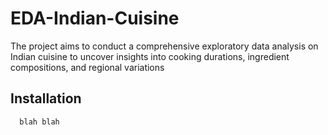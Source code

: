 # EDA-Indian-Cuisine

The project aims to conduct a comprehensive exploratory data analysis on Indian cuisine to uncover insights into cooking durations, ingredient compositions, and regional variations

## Installation

```bash
  blah blah
```